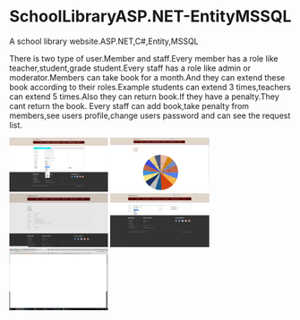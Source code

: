 # SchoolLibraryASP.NET-EntityMSSQL
A school library website.ASP.NET,C#,Entity,MSSQL

There is two type of user.Member and staff.Every member has a role like teacher,student,grade student.Every staff has a role like admin or moderator.Members can take book for a month.And they can extend these book according to their roles.Example students can extend 3 times,teachers can extend 5 times.Also they can return book.If they have a penalty.They cant return the book. Every staff can add book,take penalty from members,see users profile,change users password and can see the request list.


<img width="35%" src="https://github.com/canavdan/SchoolLibraryASP.NET-EntityMSSQL/blob/master/Pictures/addBook.png?raw=true"/>
<img width="35%" src="https://github.com/canavdan/SchoolLibraryASP.NET-EntityMSSQL/blob/master/Pictures/collection.png?raw=true"/>
<img width="35%" src="https://github.com/canavdan/SchoolLibraryASP.NET-EntityMSSQL/blob/master/Pictures/profile.png?raw=true"/>
<img width="35%" src="https://github.com/canavdan/SchoolLibraryASP.NET-EntityMSSQL/blob/master/Pictures/search.png"/>
<img width="35%" src="https://github.com/canavdan/SchoolLibraryASP.NET-EntityMSSQL/blob/master/Pictures/searchresult.png"/>

